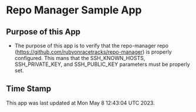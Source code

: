 # Repo Manager Sample App
## Purpose of this App
* The purpose of this app is to verify that the repo-manager repo
(https://github.com/rubyonracetracks/repo-manager) is properly configured.
This mans that the SSH_KNOWN_HOSTS, SSH_PRIVATE_KEY, and SSH_PUBLIC_KEY
parameters must be properly set.
## Time Stamp
This app was last updated at
Mon May  8 12:43:04 UTC 2023.
